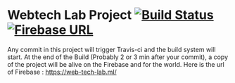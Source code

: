 # Webtech Lab Project  [![Build Status](https://travis-ci.org/slu-geeks/webtech_lab_project.svg?branch=master)](https://travis-ci.org/slu-geeks/webtech_lab_project) [![Firebase URL](http://i.imgur.com/IUbhLB9.png)](https://web-tech-lab.ml/)

Any commit in this project will trigger Travis-ci and the build system will start.
At the end of the Build (Probably 2 or 3 min after your commit), a copy of the project will be alive on the Firebase and for the world. Here is the url of Firebase :
https://web-tech-lab.ml/


